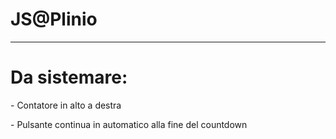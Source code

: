 # JS@Plinio
<hr>
<h1>Da sistemare:</h1>
<p>- Contatore in alto a destra</p>
<p>- Pulsante continua in automatico alla fine del countdown</p>
